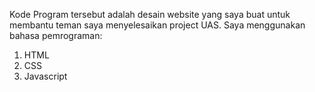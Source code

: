 Kode Program tersebut adalah desain website yang saya buat untuk membantu teman saya menyelesaikan project UAS.
Saya menggunakan bahasa pemrograman:
1. HTML
2. CSS
3. Javascript
